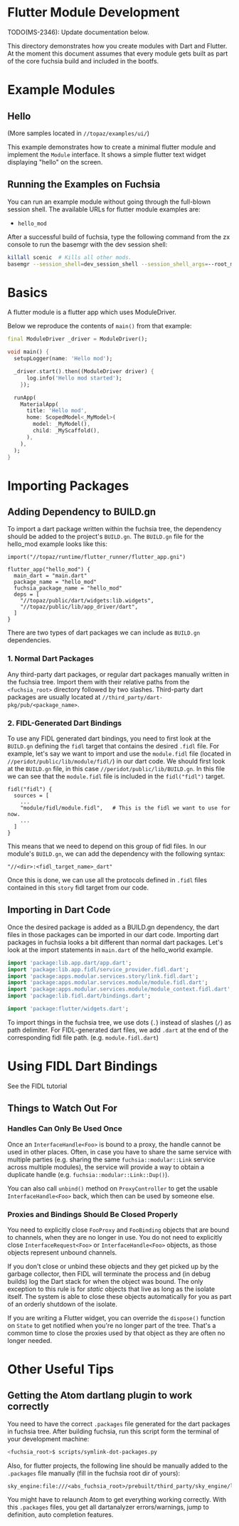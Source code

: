 # Flutter Module Development

TODO(MS-2346): Update documentation below.

This directory demonstrates how you create modules with Dart and Flutter. At the
moment this document assumes that every module gets built as part of the core
fuchsia build and included in the bootfs.

# Example Modules

## Hello

(More samples located in `//topaz/examples/ui/`)

This example demonstrates how to create a minimal flutter module and implement
the `Module` interface. It shows a simple flutter text widget displaying "hello"
on the screen.

## Running the Examples on Fuchsia

You can run an example module without going through the full-blown session shell.
The available URLs for flutter module examples are:

*   `hello_mod`

After a successful build of fuchsia, type the following command from the zx
console to run the basemgr with the dev session shell:

```sh
killall scenic  # Kills all other mods.
basemgr --session_shell=dev_session_shell --session_shell_args=--root_module=hello_mod
```

# Basics

A flutter module is a flutter app which uses ModuleDriver.

Below we reproduce the contents of `main()` from that example:

```dart
final ModuleDriver _driver = ModuleDriver();

void main() {
  setupLogger(name: 'Hello mod');

  _driver.start().then((ModuleDriver driver) {
      log.info('Hello mod started');
    });

  runApp(
    MaterialApp(
      title: 'Hello mod',
      home: ScopedModel<_MyModel>(
        model: _MyModel(),
        child: _MyScaffold(),
      ),
    ),
  );
}
```

# Importing Packages

## Adding Dependency to BUILD.gn

To import a dart package written within the fuchsia tree, the dependency should
be added to the project's `BUILD.gn`. The `BUILD.gn` file for the hello_mod
example looks like this:

```gn
import("//topaz/runtime/flutter_runner/flutter_app.gni")

flutter_app("hello_mod") {
  main_dart = "main.dart"
  package_name = "hello_mod"
  fuchsia_package_name = "hello_mod"
  deps = [
    "//topaz/public/dart/widgets:lib.widgets",
    "//topaz/public/lib/app_driver/dart",
  ]
}
```

There are two types of dart packages we can include as `BUILD.gn` dependencies.

### 1. Normal Dart Packages

Any third-party dart packages, or regular dart packages manually written in the
fuchsia tree. Import them with their relative paths from the `<fuchsia_root>`
directory followed by two slashes. Third-party dart packages are usually located
at `//third_party/dart-pkg/pub/<package_name>`.

### 2. FIDL-Generated Dart Bindings

To use any FIDL generated dart bindings, you need to first look at the
`BUILD.gn` defining the `fidl` target that contains the desired `.fidl` file.
For example, let's say we want to import and use the `module.fidl` file (located
in `//peridot/public/lib/module/fidl/`) in our dart code. We should first
look at the `BUILD.gn` file, in this case `//peridot/public/lib/BUILD.gn`. In
this file we can see that the `module.fidl` file is included in the
`fidl("fidl")` target.

```gn
fidl("fidl") {
  sources = [
    ...
    "module/fidl/module.fidl",   # This is the fidl we want to use for now.
    ...
  ]
}
```

This means that we need to depend on this group of fidl files. In our module's
`BUILD.gn`, we can add the dependency with the following syntax:

`"//<dir>:<fidl_target_name>_dart"`

Once this is done, we can use all the protocols defined in `.fidl` files
contained in this `story` fidl target from our code.

## Importing in Dart Code

Once the desired package is added as a BUILD.gn dependency, the dart files in
those packages can be imported in our dart code. Importing dart packages in
fuchsia looks a bit different than normal dart packages. Let's look at the
import statements in `main.dart` of the hello_world example.

```dart
import 'package:lib.app.dart/app.dart';
import 'package:lib.app.fidl/service_provider.fidl.dart';
import 'package:apps.modular.services.story/link.fidl.dart';
import 'package:apps.modular.services.module/module.fidl.dart';
import 'package:apps.modular.services.module/module_context.fidl.dart';
import 'package:lib.fidl.dart/bindings.dart';

import 'package:flutter/widgets.dart';
```

To import things in the fuchsia tree, we use dots (`.`) instead of slashes (`/`)
as path delimiter. For FIDL-generated dart files, we add `.dart` at the end of
the corresponding fidl file path. (e.g. `module.fidl.dart`)

# Using FIDL Dart Bindings

<!-- TODO: add link after updated tutorial lands -->
See the FIDL tutorial

## Things to Watch Out For

### Handles Can Only Be Used Once

Once an `InterfaceHandle<Foo>` is bound to a proxy, the handle cannot be used in
other places. Often, in case you have to share the same service with multiple
parties (e.g. sharing the same `fuchsia::modular::Link` service across multiple
modules), the service will provide a way to obtain a duplicate handle (e.g.
`fuchsia::modular::Link::Dup()`).

You can also call `unbind()` method on `ProxyController` to get the usable
`InterfaceHandle<Foo>` back, which then can be used by someone else.

### Proxies and Bindings Should Be Closed Properly

You need to explicitly close `FooProxy` and `FooBinding` objects that are bound
to channels, when they are no longer in use. You do not need to explicitly close
`InterfaceRequest<Foo>` or `InterfaceHandle<Foo>` objects, as those objects
represent unbound channels.

If you don't close or unbind these objects and they get picked up by the garbage
collector, then FIDL will terminate the process and (in debug builds) log the
Dart stack for when the object was bound. The only exception to this rule is for
*static* objects that live as long as the isolate itself. The system is able to
close these objects automatically for you as part of an orderly shutdown of the
isolate.

If you are writing a Flutter widget, you can override the `dispose()` function
on `State` to get notified when you're no longer part of the tree. That's a
common time to close the proxies used by that object as they are often no longer
needed.

# Other Useful Tips

## Getting the Atom dartlang plugin to work correctly

You need to have the correct `.packages` file generated for the dart packages in
fuchsia tree. After building fuchsia, run this script form the terminal of your
development machine:

```sh
<fuchsia_root>$ scripts/symlink-dot-packages.py
```

Also, for flutter projects, the following line should be manually added to the
`.packages` file manually (fill in the fuchsia root dir of yours):

```
sky_engine:file:///<abs_fuchsia_root>/prebuilt/third_party/sky_engine/lib/
```

You might have to relaunch Atom to get everything working correctly. With this
`.packages` files, you get all dartanalyzer errors/warnings, jump to definition,
auto completion features.
